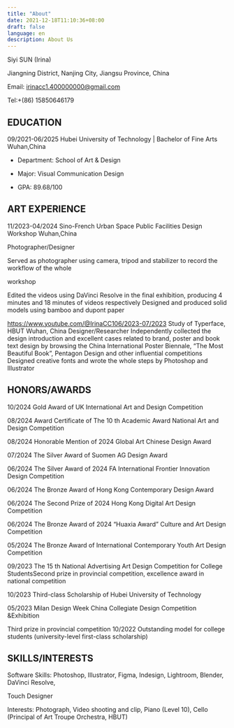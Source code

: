 ```yaml
---
title: "About"
date: 2021-12-18T11:10:36+08:00
draft: false
language: en
description: About Us
---
```



Siyi SUN (Irina)

Jiangning District, Nanjing City, Jiangsu Province, China 

Email: irinacc1.400000000@gmail.com 

Tel:+(86) 15850646179 

## EDUCATION
 
09/2021-06/2025 Hubei University of Technology | Bachelor of Fine Arts Wuhan,China 

* Department: School of Art & Design

* Major: Visual Communication Design 

* GPA: 89.68/100 


## ART EXPERIENCE 

11/2023-04/2024 Sino-French Urban Space Public Facilities Design Workshop Wuhan,China 

Photographer/Designer 

Served as photographer using camera, tripod and stabilizer to record the workflow of the whole 

workshop 

Edited the videos using DaVinci Resolve in the final exhibition, producing 4 minutes and 18 
minutes of videos respectively 
Designed and produced solid models using bamboo and dupont paper 

https://www.youtube.com/@IrinaCC106/2023-07/2023 Study of Typerface, HBUT Wuhan, China 
Designer/Researcher 
Independently collected the design introduction and excellent cases related to brand, poster and 
book text design by browsing the China International Poster Biennale, “The Most Beautiful 
Book”, Pentagon Design and other influential competitions 
Designed creative fonts and wrote the whole steps by Photoshop and Illustrator 

## HONORS/AWARDS 
10/2024 Gold Award of UK International Art and Design Competition 

08/2024 Award Certificate of The 10 th Academic Award National Art and Design Competition 

08/2024 Honorable Mention of 2024 Global Art Chinese Design Award 

07/2024 The Silver Award of Suomen AG Design Award 

06/2024 The Silver Award of 2024 FA International Frontier Innovation Design Competition 

06/2024 The Bronze Award of Hong Kong Contemporary Design Award 

06/2024 The Second Prize of 2024 Hong Kong Digital Art Design Competition 

06/2024 The Bronze Award of 2024 “Huaxia Award” Culture and Art Design Competition 

05/2024 The Bronze Award of International Contemporary Youth Art Design Competition 

09/2023 The 15 th National Advertising Art Design Competition for College StudentsSecond prize in provincial competition, excellence award in national competition 

10/2023 Third-class Scholarship of Hubei University of Technology 

05/2023 Milan Design Week China Collegiate Design Competition &Exhibition 

Third prize in provincial competition 
10/2022 Outstanding model for college students (university-level first-class scholarship) 

## SKILLS/INTERESTS 

Software Skills: Photoshop, Illustrator, Figma, Indesign, Lightroom, Blender, DaVinci Resolve, 

Touch Designer 

Interests: Photograph, Video shooting and clip, Piano (Level 10), Cello (Principal of Art Troupe Orchestra, HBUT)




